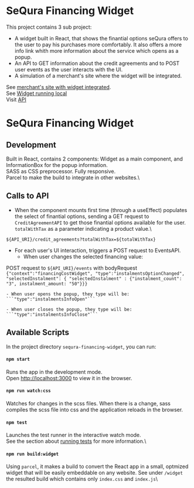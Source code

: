 # SeQura Financing Widget

This project contains 3 sub project:
- A widget built in React, that shows the finantial options seQura offers to the user to pay his purchases more comfortably. It also offers a more info link whith more information about the service which opens as a popup.
- An API to GET information about the credit agreements and to POST user events as the user interacts with the UI. 
- A simulation of a merchant's site where the widget will be integrated. 

See [merchant's site with widget integrated](https://github.com/facebook/create-react-app).\
See [Widget running local](https://github.com/facebook/create-react-app)\
Visit [API](https://github.com/facebook/create-react-app)


# SeQura Financing Widget

## Development

Built in React, contains 2 components: Widget as a main component, and InformationBox for the popup information.\
SASS as CSS preprocessor. Fully responsive.\
Parcel to make the build to integrate in other websites.\ 



## Calls to API

- When the component mounts first time (through a useEffect) populates the select of finantial options, sending a GET request to ```CreditAgreementAPI``` to get those finantial options available for the user. ```totalWithTax``` as a parameter indicating a product value.\

```${API_URI}/credit_agreements?totalWithTax=${totalWithTax}```

- For each user's UI interaction, triggers a POST request to EventsAPI.
    - When user changes the selected financing value:

POST request to ```${API_URI}/events```
with bodyRequest ```{"context":"financingCostWidget", "type":"instalmentsOptionChanged", "selectedInstalment": { "selectedInstalment" : {"instalment_count": "3", instalment_amount: "50"}}}```

    - When user opens the popup, they type will be: ```"type":"instalmentsInfoOpen"```

    - When user closes the popup, they type will be: ```"type":"instalmentsInfoClose"```



## Available Scripts

In the project directory `sequra-financing-widget`, you can run:

#### `npm start`

Runs the app in the development mode.\
Open [http://localhost:3000](http://localhost:3000) to view it in the browser.

#### `npm run watch:css`

Watches for changes in the scss files. When there is a change, sass compiles the scss file into css and the application reloads in the browser. 

#### `npm test`

Launches the test runner in the interactive watch mode.\
See the section about [running tests](https://facebook.github.io/create-react-app/docs/running-tests) for more information.\

#### `npm run build:widget`

Using `parcel`, it makes a build to convert the React app in a small, optmized widget that will be easily embeddable on any website. See under `/widget` the resulted build which contains only `index.css` and `index.js`\

